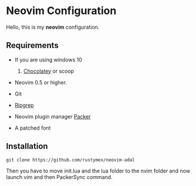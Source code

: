 # Neovim Configuration
Hello, this is my **neovim** configuration.

## Requirements

- If you are using windows 10
  1. [Chocolatey](https://chocolatey.org/install) or scoop

- Neovim 0.5 or higher.

- Git

- [Ripgrep](https://github.com/BurntSushi/ripgrep#installation)

- Neovim plugin manager [Packer](https://github.com/wbthomason/packer.nvim#quickstart)

- A patched font

## Installation
```
git clone https://github.com/rustymex/neovim-adal
```
Then you have to move init.lua and the lua folder to the nvim folder
and now launch vim and then PackerSync command.

